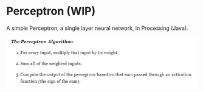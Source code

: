 # Perceptron (WIP)

A simple Perceptron, a single layer neural network, in Processing (Java). 

![alt text](https://github.com/dtuckersuh/Perceptron/blob/master/perceptron_algorithm.JPG)
